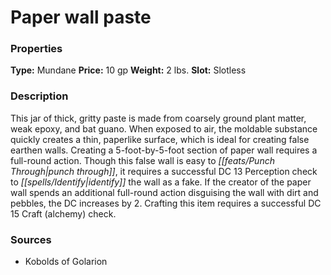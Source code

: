 ﻿---
Title: "Paper wall paste"
Type: "Mundane"
Price: "10 gp"
Weight: "2 lbs."
Slot: "Slotless"
Description: |
  "This jar of thick, gritty paste is made from coarsely ground plant matter, weak epoxy, and bat guano. When exposed to air, the moldable substance quickly creates a thin, paperlike surface, which is ideal for creating false earthen walls. Creating a 5-foot-by-5-foot section of paper wall requires a full-round action. Though this false wall is easy to punch through, it requires a successful DC 13 Perception check to identify the wall as a fake. If the creator of the paper wall spends an additional full-round action disguising the wall with dirt and pebbles, the DC increases by 2. Crafting this item requires a successful DC 15 Craft (alchemy) check."
Sources: "['Kobolds of Golarion']"
---

# Paper wall paste

### Properties

**Type:** Mundane **Price:** 10 gp **Weight:** 2 lbs. **Slot:** Slotless

### Description

This jar of thick, gritty paste is made from coarsely ground plant matter, weak epoxy, and bat guano. When exposed to air, the moldable substance quickly creates a thin, paperlike surface, which is ideal for creating false earthen walls. Creating a 5-foot-by-5-foot section of paper wall requires a full-round action. Though this false wall is easy to _[[feats/Punch Through|punch through]]_, it requires a successful DC 13 Perception check to _[[spells/Identify|identify]]_ the wall as a fake. If the creator of the paper wall spends an additional full-round action disguising the wall with dirt and pebbles, the DC increases by 2. Crafting this item requires a successful DC 15 Craft (alchemy) check.

### Sources

* Kobolds of Golarion